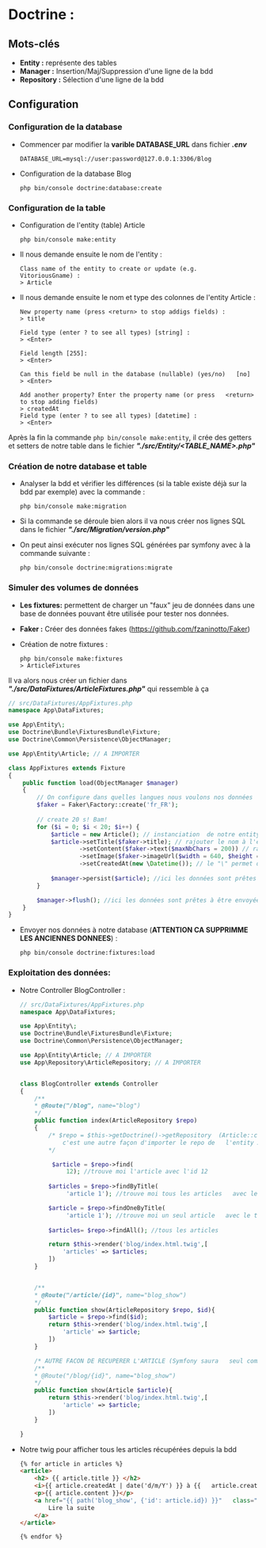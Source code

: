 # Doctrine :

## Mots-clés

- **Entity :** représente des tables 
- **Manager :** Insertion/Maj/Suppression d'une ligne de la bdd
- **Repository :** Sélection d'une ligne de la bdd

## Configuration


### Configuration de la database

- Commencer par modifier la **varible DATABASE_URL** dans fichier ***.env***

  ```env
  DATABASE_URL=mysql://user:password@127.0.0.1:3306/Blog
  ```

- Configuration de la database Blog

  ```shell
  php bin/console doctrine:database:create
  ```

### Configuration de la table

- Configuration de l'entity (table) Article
    
  ```shell
  php bin/console make:entity
  ```

- Il nous demande ensuite le nom de l'entity  : 

  ```shell
  Class name of the entity to create or update (e.g.   VitoriousGname) :
  > Article
  ```

- Il nous demande ensuite le nom et type des colonnes de l'entity Article : 

  ```shell
  New property name (press <return> to stop addigs fields) :
  > title

  Field type (enter ? to see all types) [string] :
  > <Enter>
  
  Field length [255]:
  > <Enter>
  
  Can this field be null in the database (nullable) (yes/no)   [no]
  > <Enter>
  
  Add another property? Enter the property name (or press   <return> to stop adding fields)
  > createdAt
  Field type (enter ? to see all types) [datetime] :
  > <Enter>
  ```

Après la fin la commande ``php bin/console make:entity``, il crée des getters et setters de notre table dans le fichier ***"./src/Entity/<TABLE_NAME>.php"***

### Création de notre database et table

- Analyser la bdd et vérifier les différences (si la table existe déjà sur la bdd par exemple) avec la commande :

  ```shell
  php bin/console make:migration
  ```

- Si la commande se déroule bien alors il va nous créer nos lignes SQL dans le fichier ***"./src/Migration/version.php"***

- On peut ainsi exécuter nos lignes SQL générées par symfony avec à la commande suivante :

  ```shell
  php bin/console doctrine:migrations:migrate
  ```

### Simuler des volumes de données


- **Les fixtures:** permettent de charger un "faux" jeu de données dans une base de données pouvant être utilisée pour tester nos données.
- **Faker :** Créer des données fakes (https://github.com/fzaninotto/Faker)
- Création de notre fixtures :

  ```shell
  php bin/console make:fixtures
  > ArticleFixtures
  ```

Il va alors nous créer un fichier dans ***"./src/DataFixtures/ArticleFixtures.php"*** qui ressemble à ça 

```php
// src/DataFixtures/AppFixtures.php
namespace App\DataFixtures;

use App\Entity\;
use Doctrine\Bundle\FixturesBundle\Fixture;
use Doctrine\Common\Persistence\ObjectManager;

use App\Entity\Article; // A IMPORTER

class AppFixtures extends Fixture
{
    public function load(ObjectManager $manager)
    {
        // On configure dans quelles langues nous voulons nos données
        $faker = Faker\Factory::create('fr_FR');
        
        // create 20 s! Bam!
        for ($i = 0; $i < 20; $i++) {
            $article = new Article(); // instanciation  de notre entity Article
            $article->setTitle($faker->title); // rajouter le nom à l'entity Article
                    ->setContent($faker->text($maxNbChars = 200)) // rajouter le contenu à l'entity Article
                    ->setImage($faker->imageUrl($width = 640, $height = 480)) // rajouter un lien d'image à l'entity Article
                    ->setCreatedAt(new \Datetime()); // le "\" permet de dire à symfony que la classe Datetime appartient au namespace global de php
            
            $manager->persist($article); //ici les données sont prêtes à être exportées
        }

        $manager->flush(); //ici les données sont prêtes à être envoyées à la bdd
    }
}
```

- Envoyer nos données à notre database (**ATTENTION CA SUPPRIMME LES ANCIENNES DONNEES**) :

  ```shell
  php bin/console doctrine:fixtures:load
  ```

### Exploitation des données:

- Notre Controller BlogController :

  ```php
  // src/DataFixtures/AppFixtures.php
  namespace App\DataFixtures;
  
  use App\Entity\;
  use Doctrine\Bundle\FixturesBundle\Fixture;
  use Doctrine\Common\Persistence\ObjectManager;
  
  use App\Entity\Article; // A IMPORTER
  use App\Repository\ArticleRepository; // A IMPORTER
  
  
  class BlogController extends Controller
  {
      /**
      * @Route("/blog", name="blog")
      */
      public function index(ArticleRepository $repo)
      {
          /* $repo = $this->getDoctrine()->getRepository  (Article::class); 
              c'est une autre façon d'importer le repo de   l'entity Article
          */
  
           $article = $repo->find(
               12); //trouve moi l'article avec l'id 12
          
          $articles = $repo->findByTitle(
               'article 1'); //trouve moi tous les articles   avec le titre article 1
  
          $article = $repo->findOneByTitle(
               'article 1'); //trouve moi un seul article   avec le titre article 1 (prend le 1er)
          
          $articles= $repo->findAll(); //tous les articles
  
          return $this->render('blog/index.html.twig',[
              'articles' => $articles;
          ])
      }
  
  
      /**
      * @Route("/article/{id}", name="blog_show")
      */
      public function show(ArticleRepository $repo, $id){
          $article = $repo->find($id);
          return $this->render('blog/index.html.twig',[
              'article' => $article;
          ])
      }
  
      /* AUTRE FACON DE RECUPERER L'ARTICLE (Symfony saura   seul comment récupérer l'article)
      /**
      * @Route("/blog/{id}", name="blog_show")
      */
      public function show(Article $article){
          return $this->render('blog/index.html.twig',[
              'article' => $article;
          ])
      }
  
  }
  ```


- Notre twig pour afficher tous les articles récupérées depuis la bdd

  ```html
  {% for article in articles %}
  <article>
      <h2> {{ article.title }} </h2>
      <i>{{ article.createdAt | date('d/m/Y') }} à {{   article.createdAt | date('H:i') }}</i> <!-- on pipe   l'output avec un filter -->
      <p>{{ article.content }}</p>
      <a href="{{ path('blog_show', {'id': article.id}) }}"   class="btn btn-primary"> <!-- récupération by id (voir   la fonction show() -->
          Lire la suite
      </a>
  </article>
  
  {% endfor %}
  ```
